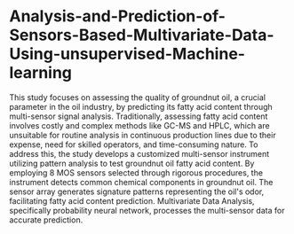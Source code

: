 # Analysis-and-Prediction-of-Sensors-Based-Multivariate-Data-Using-unsupervised-Machine-learning

This study focuses on assessing the quality of groundnut oil, a crucial parameter in the 
oil industry, by predicting its fatty acid content through multi-sensor signal analysis. 
Traditionally, assessing fatty acid content involves costly and complex methods like 
GC-MS and HPLC, which are unsuitable for routine analysis in continuous production 
lines due to their expense, need for skilled operators, and time-consuming nature. To 
address this, the study develops a customized multi-sensor instrument utilizing 
pattern analysis to test groundnut oil fatty acid content. By employing 8 MOS sensors 
selected through rigorous procedures, the instrument detects common chemical 
components in groundnut oil. The sensor array generates signature patterns 
representing the oil's odor, facilitating fatty acid content prediction. Multivariate Data 
Analysis, specifically probability neural network, processes the multi-sensor data for 
accurate prediction.

